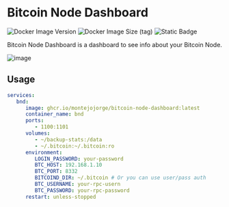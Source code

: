 # Bitcoin Node Dashboard
![Docker Image Version](https://img.shields.io/docker/v/montejojorge/bitcoin-node-dashboard)
![Docker Image Size (tag)](https://img.shields.io/docker/image-size/montejojorge/bitcoin-node-dashboard/latest)
![Static Badge](https://img.shields.io/badge/PRs-welcome-brightgreen.svg)

Bitcoin Node Dashboard is a dashboard to see info about your Bitcoin Node.

![image](https://github.com/user-attachments/assets/d7dc4e30-7f24-4730-a7e7-7e0c86a5db26)

## Usage
```yml
services:
   bnd:
      image: ghcr.io/montejojorge/bitcoin-node-dashboard:latest
      container_name: bnd
      ports:
         - 1100:1101
      volumes:
         - ~/backup-stats:/data
         - ~/.bitcoin:~/.bitcoin:ro
      environment:
         LOGIN_PASSWORD: your-password
         BTC_HOST: 192.168.1.10
         BTC_PORT: 8332
         BITCOIND_DIR: ~/.bitcoin # Or you can use user/pass auth
         BTC_USERNAME: your-rpc-usern
         BTC_PASSWORD: your-rpc-password
      restart: unless-stopped
```
